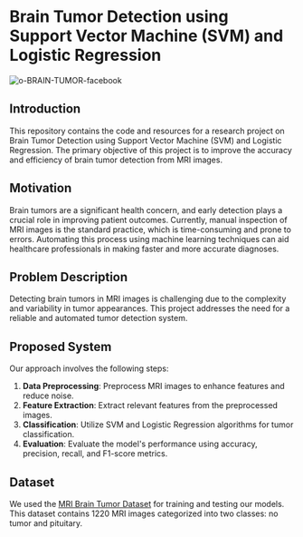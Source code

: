 # Brain Tumor Detection using Support Vector Machine (SVM) and Logistic Regression

![o-BRAIN-TUMOR-facebook](https://github.com/DHARMASURYA-001/brain-tumor-detection-using-svm-and-logistic-regression/assets/76865771/cba5422d-e1ea-44cb-bd99-96be9be3e167)

## Introduction

This repository contains the code and resources for a research project on Brain Tumor Detection using Support Vector Machine (SVM) and Logistic Regression. The primary objective of this project is to improve the accuracy and efficiency of brain tumor detection from MRI images.

## Motivation

Brain tumors are a significant health concern, and early detection plays a crucial role in improving patient outcomes. Currently, manual inspection of MRI images is the standard practice, which is time-consuming and prone to errors. Automating this process using machine learning techniques can aid healthcare professionals in making faster and more accurate diagnoses.

## Problem Description

Detecting brain tumors in MRI images is challenging due to the complexity and variability in tumor appearances. This project addresses the need for a reliable and automated tumor detection system.

## Proposed System

Our approach involves the following steps:

1. **Data Preprocessing**: Preprocess MRI images to enhance features and reduce noise.
2. **Feature Extraction**: Extract relevant features from the preprocessed images.
3. **Classification**: Utilize SVM and Logistic Regression algorithms for tumor classification.
4. **Evaluation**: Evaluate the model's performance using accuracy, precision, recall, and F1-score metrics.

## Dataset

We used the [MRI Brain Tumor Dataset](https://www.medicaldata.cloud/data-sets/brain-tumor-mri-dataset/) for training and testing our models. This dataset contains 1220 MRI images categorized into two classes: no tumor and pituitary.


